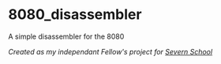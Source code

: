 # 8080_disassembler
A simple disassembler for the 8080

_Created as my independant Fellow's project for [Severn School](http://www.severnschool.com/home "Severn School Home Page")_
